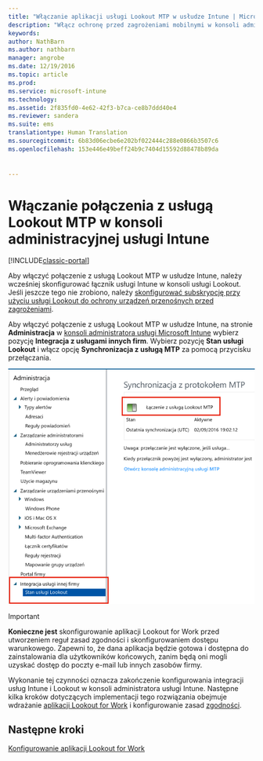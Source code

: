 ```yaml
---
title: "Włączanie aplikacji usługi Lookout MTP w usłudze Intune | Microsoft Docs"
description: "Włącz ochronę przed zagrożeniami mobilnymi w konsoli administracyjnej usługi Intune."
keywords: 
author: NathBarn
ms.author: nathbarn
manager: angrobe
ms.date: 12/19/2016
ms.topic: article
ms.prod: 
ms.service: microsoft-intune
ms.technology: 
ms.assetid: 2f835fd0-4e62-42f3-b7ca-ce8b7ddd40e4
ms.reviewer: sandera
ms.suite: ems
translationtype: Human Translation
ms.sourcegitcommit: 6b83d06ecbe6e202bf022444c288e0866b3507c6
ms.openlocfilehash: 153e446e49beff24b9c7404d15592d88478b89da


---
```


# <a name="enable-lookout-mtp-connection-in-the-intune-admin-console"></a>Włączanie połączenia z usługą Lookout MTP w konsoli administracyjnej usługi Intune

[!INCLUDE[classic-portal](../includes/classic-portal.md)]

Aby włączyć połączenie z usługą Lookout MTP w usłudze Intune, należy wcześniej skonfigurować łącznik usługi Intune w konsoli usługi Lookout.  Jeśli jeszcze tego nie zrobiono, należy [skonfigurować subskrypcję przy użyciu usługi Lookout do ochrony urządzeń przenośnych przed zagrożeniami](set-up-your-subscription-with-lookout-mtp.md).

Aby włączyć połączenie z usługą Lookout MTP w usłudze Intune, na stronie **Administracja** w [konsoli administratora usługi Microsoft Intune](https://manage.microsoft.com) wybierz pozycję **Integracja z usługami innych firm**. Wybierz pozycję **Stan usługi Lookout** i włącz opcję **Synchronizacja z usługą MTP** za pomocą przycisku przełączania.

![zrzut ekranu przedstawiający stronę synchronizacji usługi Lookout z wyróżnionym przyciskiem przełączania włączania](../media/mtp/lookout-intune-synchronization.png)

>[!IMPORTANT]
> **Konieczne jest** skonfigurowanie aplikacji Lookout for Work przed utworzeniem reguł zasad zgodności i skonfigurowaniem dostępu warunkowego. Zapewni to, że dana aplikacja będzie gotowa i dostępna do zainstalowania dla użytkowników końcowych, zanim będą oni mogli uzyskać dostęp do poczty e-mail lub innych zasobów firmy.

Wykonanie tej czynności oznacza zakończenie konfigurowania integracji usług Intune i Lookout w konsoli administratora usługi Intune.  Następne kilka kroków dotyczących implementacji tego rozwiązania obejmuje wdrażanie [aplikacji Lookout for Work](configure-and-deploy-lookout-for-work-apps.md) i konfigurowanie zasad [zgodności](enable-device-threat-protection-rule-in-compliance-policy.md).


## <a name="next-steps"></a>Następne kroki
[Konfigurowanie aplikacji Lookout for Work](configure-and-deploy-lookout-for-work-apps.md)



<!--HONumber=Dec16_HO4-->


